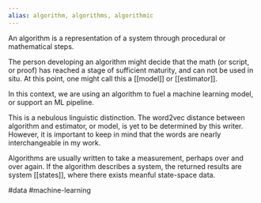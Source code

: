 ```yaml
---
alias: algorithm, algorithms, algorithmic
---
```


An algorithm is a representation of a system through procedural or mathematical steps. 

The person developing an algorithm might decide that the math (or script, or proof) has reached a stage of sufficient maturity, and can not be used in situ. At this point, one might call this a [[model]] or [[estimator]].

In this context, we are using an algorithm to fuel a machine learning model, or support an ML pipeline.

This is a nebulous linguistic distinction. The word2vec distance between algorithm and estimator, or model, is yet to be determined by this writer. However, it is important to keep in mind that the words are nearly interchangeable in my work.

Algorithms are usually written to take a measurement, perhaps over and over again. If the algorithm describes a system, the returned results are system [[states]], where there exists meanful state-space data.

#data #machine-learning 

